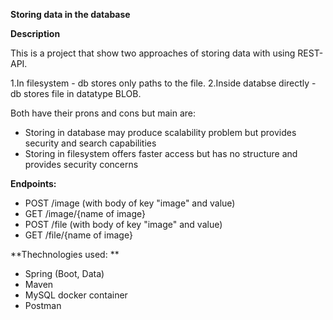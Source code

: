 **Storing data in the database**

**Description**

This is a project that show two approaches of storing data with using REST-API.

1.In filesystem - db stores only paths to the file.
2.Inside databse directly - db stores file in datatype BLOB.

Both have their prons and cons but main are:
* Storing in database may produce scalability problem but provides security and search capabilities
* Storing in filesystem offers faster access but has no structure and provides security concerns

**Endpoints:**
* POST /image (with body of key "image" and value)
* GET /image/{name of image}
* POST /file (with body of key "image" and value)
* GET /file/{name of image}



**Thechnologies used:
**
* Spring (Boot, Data)
* Maven
* MySQL docker container
* Postman
